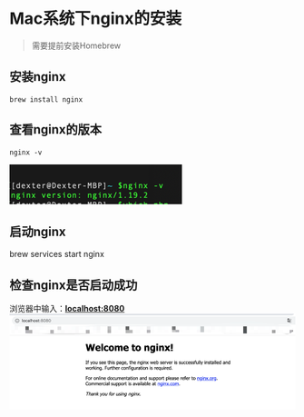 # Mac系统下nginx的安装

> 需要提前安装Homebrew

## 安装nginx

```
brew install nginx
```

## 查看nginx的版本

```
nginx -v
```

![](/assets/服务器后端开发-nginx安装-1.png)

## 启动nginx

brew services start nginx

## 检查nginx是否启动成功

浏览器中输入：**[localhost:8080](localhost:8080)**
![](/assets/服务器后端开发-nginx安装-2.png)



